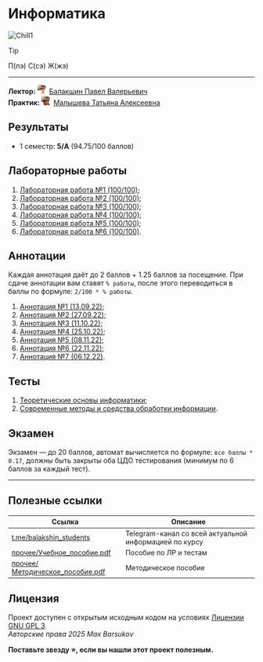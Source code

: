 # Информатика

<img alt="Chill1" src="https://github.com/maxbarsukov/itmo/blob/master/.docs/chill1.gif" height="190">

> [!TIP]
> П(пэ) С(сэ) Ж(жэ)

---

**Лектор:** <a href="https://github.com/maxbarsukov/itmo/blob/master/.docs/tap-tap/README.md"><img alt="balakshin" src="https://github.com/maxbarsukov/itmo/blob/master/.docs/tap-tap/balakshin.gif" height="20"></a> [Балакшин Павел Валерьевич](https://my.itmo.ru/persons/125598) \
**Практик:** <a href="https://github.com/maxbarsukov/itmo/blob/master/.docs/tap-tap/README.md"><img alt="malysheva" src="https://github.com/maxbarsukov/itmo/blob/master/.docs/tap-tap/malysheva.gif" height="20"></a> [Малышева Татьяна Алексеевна](https://my.itmo.ru/persons/165275)

## Результаты

- 1 семестр: **5/A** (94.75/100 баллов)

## Лабораторные работы

1. [Лабораторная работа №1 (100/100)](./лабораторные/lab1/);
2. [Лабораторная работа №2 (100/100)](./лабораторные/lab2/);
3. [Лабораторная работа №3 (100/100)](./лабораторные/lab3/);
4. [Лабораторная работа №4 (100/100)](./лабораторные/lab4/);
5. [Лабораторная работа №5 (100/100)](./лабораторные/lab5/);
6. [Лабораторная работа №6 (100/100)](./лабораторные/lab6/).

## Аннотации

Каждая аннотация даёт до 2 баллов + 1.25 баллов за посещение. При сдаче аннотации вам ставят `% работы`, после этого переводиться в баллы по формуле: `2/100 * % работы`.

1. [Аннотация №1 (13.09.22)](./аннотации/13.09.2022%20%D0%91%D0%B0%D1%80%D1%81%D1%83%D0%BA%D0%BE%D0%B2.pdf);
2. [Аннотация №2 (27.09.22)](./аннотации/27.09.2022%20%D0%91%D0%B0%D1%80%D1%81%D1%83%D0%BA%D0%BE%D0%B2.pdf);
3. [Аннотация №3 (11.10.22)](./аннотации/11.10.2022%20%D0%91%D0%B0%D1%80%D1%81%D1%83%D0%BA%D0%BE%D0%B2.pdf);
4. [Аннотация №4 (25.10.22)](./аннотации/25.10.2022%20%D0%91%D0%B0%D1%80%D1%81%D1%83%D0%BA%D0%BE%D0%B2.pdf);
5. [Аннотация №5 (08.11.22)](./аннотации/08.11.2022%20%D0%91%D0%B0%D1%80%D1%81%D1%83%D0%BA%D0%BE%D0%B2.pdf);
6. [Аннотация №6 (22.11.22)](./аннотации/22.11.2022%20%D0%91%D0%B0%D1%80%D1%81%D1%83%D0%BA%D0%BE%D0%B2.pdf);
7. [Аннотация №7 (06.12.22)](./аннотации/06.12.2022%20%D0%91%D0%B0%D1%80%D1%81%D1%83%D0%BA%D0%BE%D0%B2.pdf).

## Тесты

1. [Теоретические основы информатики](./тесты/1.%20Теоретические%20основы%20информатики/);
2. [Современные методы и средства обработки информации](./тесты/2.%20Современные%20методы%20и%20средства%20обработки%20информации/).

## Экзамен

Экзамен — до 20 баллов, автомат вычисляется по формуле: `все баллы * 0.17`, должны быть закрыты оба ЦДО тестирования (минимум по 6 баллов за каждый тест).

---

## Полезные ссылки

| Ссылка | Описание |
| --- | --- |
| [t.me/balakshin_students](https://t.me/balakshin_students) | Telegram-канал со всей актуальной информацией по курсу |
| [прочее/Учебное_пособие.pdf](./прочее/Учебное_пособие.pdf) | Пособие по ЛР и тестам |
| [прочее/Методическое_пособие.pdf](./прочее/Методическое_пособие.pdf) | Методическое пособие |

## Лицензия <a name="license"></a>

Проект доступен с открытым исходным кодом на условиях [Лицензии GNU GPL 3](https://opensource.org/license/gpl-3-0/). \
*Авторские права 2025 Max Barsukov*

**Поставьте звезду :star:, если вы нашли этот проект полезным.**
